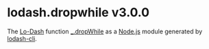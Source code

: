 # lodash.dropwhile v3.0.0

The [Lo-Dash](https://lodash.com/) function [_.dropWhile](http://lodash.com/docs#dropWhile) as a [Node.js](http://nodejs.org/) module generated by [lodash-cli](https://www.npmjs.com/package/lodash-cli).
